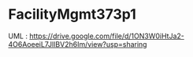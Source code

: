 # FacilityMgmt373p1

UML : https://drive.google.com/file/d/1ON3W0iHtJa2-4O6AoeeiL7JlIBV2h6Im/view?usp=sharing
